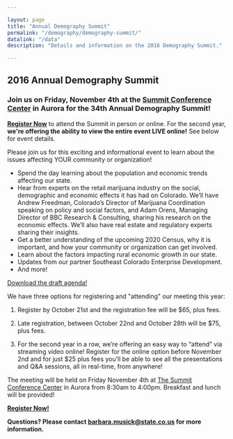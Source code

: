 ```yaml
---

layout: page
title: "Annual Demography Summit"
permalink: "/demography/demography-summit/"
datalink: "/data"
description: "Details and information on the 2016 Demography Summit."

---
```


## 2016 Annual Demography Summit

### Join us on Friday, November 4th at the [Summit Conference Center](https://www.google.com/maps/place/The+Summit+Conference+%26+Event+Center/@39.7226338,-104.8210968,15z/data=!4m2!3m1!1s0x0:0x8f2a489b7d121816?sa=X&ved=0ahUKEwi7ltqWg7XPAhVB1GMKHdIVC5gQ_BIIgQEwDQ) in Aurora for the 34th Annual Demography Summit!


[**Register Now**](https://www.eventbrite.com/e/2016-annual-demography-summit-tickets-28259294310) to attend the Summit in person or online. For the second year, **we're offering the ability to view the entire event LIVE online!** See below for event details. 

Please join us for this exciting and informational event to learn about the issues affecting YOUR community or organization!


* Spend the day learning about the population and economic trends affecting our state.
* Hear from experts on the retail marijuana industry on the social, demographic and economic effects it has had on Colorado. We’ll have Andrew Freedman, Colorado’s Director of Marijuana Coordination speaking on policy and social factors, and Adam Orens, Managing Director of BBC Research & Consulting, sharing his research on the economic effects. We’ll also have real estate and regulatory experts sharing their insights. 
* Get a better understanding of the upcoming 2020 Census, why it is important, and how your community or organization can get involved.
* Learn about the factors impacting rural economic growth in our state.
* Updates from our partner Southeast Colorado Enterprise Development.
* And more!

[Download the draft agenda!](https://drive.google.com/uc?export=download&id=0ByjImPUKASTTdDhYckZXd3NaLTQ) 

We have three options for registering and "attending" our meeting this year:  


1.  Register by October 21st and the registration fee will be $65, plus fees.

2.  Late registration, between October 22nd and October 28th will be $75, plus fees.

3.  For the second year in a row, we’re offering an easy way to “attend” via streaming video online! Register for the online option before November 2nd and for just $25 plus fees you’ll be able to see all the presentations and Q&A sessions, all in real-time, from anywhere!


The meeting will be held on Friday November 4th at [The Summit Conference Center](https://www.google.com/maps/place/The+Summit+Conference+%26+Event+Center/@39.7226338,-104.8210968,15z/data=!4m2!3m1!1s0x0:0x8f2a489b7d121816?sa=X&ved=0ahUKEwi7ltqWg7XPAhVB1GMKHdIVC5gQ_BIIgQEwDQ) in Aurora from 8:30am to 4:00pm. Breakfast and lunch will be provided! 

[**Register Now!**](https://www.eventbrite.com/e/2016-annual-demography-summit-tickets-28259294310)

**Questions? Please contact [barbara.musick@state.co.us](mailto:barbara.musick@state.co.us) for more information.**


